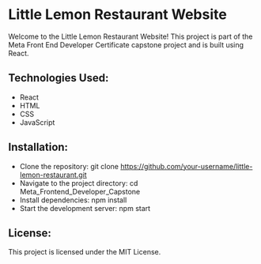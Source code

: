 # Little Lemon Restaurant Website

Welcome to the Little Lemon Restaurant Website! This project is part of the Meta Front End Developer Certificate capstone project and is built using React.

## Technologies Used:
- React
- HTML
- CSS
- JavaScript

## Installation:

* Clone the repository: git clone https://github.com/your-username/little-lemon-restaurant.git
* Navigate to the project directory: cd Meta_Frontend_Developer_Capstone
* Install dependencies: npm install
* Start the development server: npm start

## License:
This project is licensed under the MIT License.





